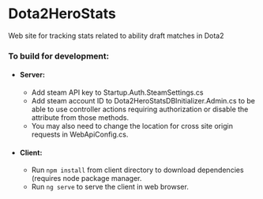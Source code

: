 # Dota2HeroStats
Web site for tracking stats related to ability draft matches in Dota2

### To build for development:
* #### Server: 
	- Add steam API key to Startup.Auth.SteamSettings.cs
	- Add steam account ID to Dota2HeroStatsDBInitializer.Admin.cs to be able to use controller actions requiring authorization or disable the attribute from those methods.
	- You may also need to change the location for cross site origin requests in WebApiConfig.cs.
* #### Client: 
	* Run `npm install` from client directory to download dependencies (requires node package manager.
	* Run `ng serve` to serve the client in web browser.
	